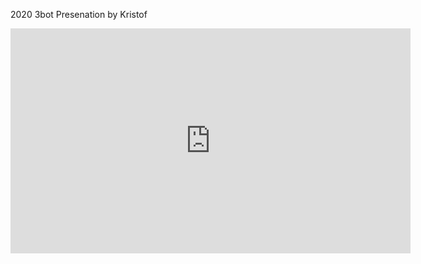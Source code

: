 2020 3bot Presenation by Kristof

<iframe src="https://player.vimeo.com/video/398735475" width="640" height="360" frameborder="0" allow="autoplay; fullscreen" allowfullscreen></iframe>